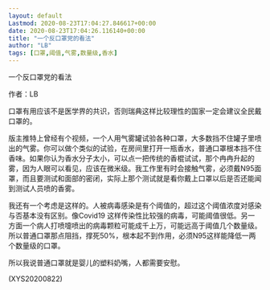 ```yaml
---
layout: default
Lastmod: 2020-08-23T17:04:27.846617+00:00
date: 2020-08-23T17:04:26.116140+00:00
title: "一个反口罩党的看法"
author: "LB"
tags: [口罩,阈值,气雾,数量级,香水]
---
```


一个反口罩党的看法

作者：LB

口罩有用应该不是医学界的共识，否则瑞典这样比较理性的国家一定会建议全民戴口罩的。

版主推特上曾经有个视频，一个人用气雾罐试验各种口罩，大多数挡不住罐子里喷出的气雾。你可以做个类似的试验，在房间里打开一瓶香水，普通口罩根本挡不住香味。如果你认为香水分子太小，可以点一把传统的香棍试试，那个冉冉升起的雾，因为人眼可以看见，应该在微米级。我工作里有时会接触气雾，必须戴N95面罩，而且要测试和面部的密闭，实际上那个测试就是看你戴上口罩以后是否还能闻到测试人员喷的香雾。

我还有一个考虑是这样的。人被病毒感染是有个阈值的，超过这个阈值浓度对感染与否基本没有区别。像Covid19 这样传染性比较强的病毒，可能阈值很低。另一方面一个病人打喷嚏喷出的病毒颗粒可能成千上万，可能远高于阈值几个数量级。所以普通口罩那点阻挡，撑死50%，根本起不到作用，必须N95这样能降低一两个数量级的口罩。

所以我说普通口罩就是婴儿的塑料奶嘴，人都需要安慰。

(XYS20200822)

